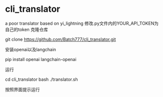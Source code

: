 # cli_translator
a poor translator based on yi_lightning
修改.py文件内的YOUR_API_TOKEN为自己的token
克隆仓库

git clone https://github.com/Batch777/cli_translator.git

安装openai以及langchain

pip install openai langchain-openai

运行

cd cli_translator
bash ./translator.sh

按照界面提示运行
